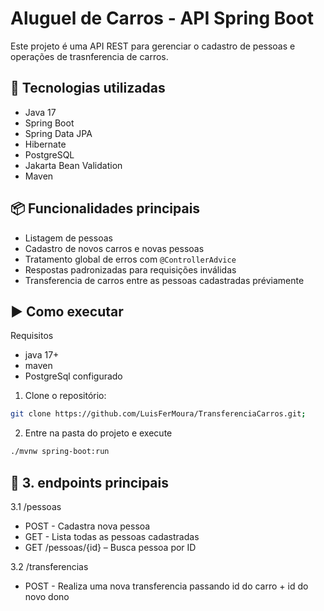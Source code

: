 # Aluguel de Carros - API Spring Boot

Este projeto é uma API REST para gerenciar o cadastro de pessoas e operações de trasnferencia de carros.

## 🚀 Tecnologias utilizadas

- Java 17
- Spring Boot
- Spring Data JPA
- Hibernate
- PostgreSQL 
- Jakarta Bean Validation
- Maven

## 📦 Funcionalidades principais

- Listagem de pessoas
- Cadastro de novos carros e novas pessoas
- Tratamento global de erros com `@ControllerAdvice`
- Respostas padronizadas para requisições inválidas
- Transferencia de carros entre as pessoas cadastradas préviamente

## ▶️ Como executar

Requisitos 
- java 17+
- maven
- PostgreSql configurado

1. Clone o repositório:
```bash
git clone https://github.com/LuisFerMoura/TransferenciaCarros.git;
```

2. Entre na pasta do projeto e execute
```bash
./mvnw spring-boot:run
```

## 📡 3. endpoints principais

3.1 /pessoas
- POST - Cadastra nova pessoa
- GET - Lista todas as pessoas cadastradas
- GET /pessoas/{id} – Busca pessoa por ID

3.2 /transferencias
- POST - Realiza uma nova transferencia passando id do carro + id do novo dono


